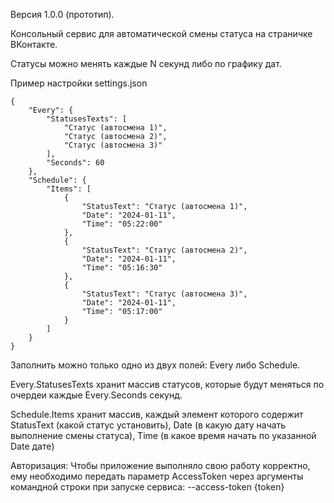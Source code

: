 Версия 1.0.0 (прототип).

Консольный сервис для автоматической смены статуса на страничке ВКонтакте.

Статусы можно менять каждые N секунд либо по графику дат.

Пример настройки settings.json
```
{
    "Every": {
        "StatusesTexts": [
            "Статус (автосмена 1)",
            "Статус (автосмена 2)",
            "Статус (автосмена 3)"
        ],
        "Seconds": 60
    },
    "Schedule": {
        "Items": [
            {
                "StatusText": "Статус (автосмена 1)",
                "Date": "2024-01-11",
                "Time": "05:22:00"
            },
            {
                "StatusText": "Статус (автосмена 2)",
                "Date": "2024-01-11",
                "Time": "05:16:30"
            },
            {
                "StatusText": "Статус (автосмена 3)",
                "Date": "2024-01-11",
                "Time": "05:17:00"
            }
        ]
    }
}
```

Заполнить можно только одно из двух полей: Every либо Schedule.

Every.StatusesTexts хранит массив статусов, которые будут меняться по очердеи каждые Every.Seconds секунд.

Schedule.Items хранит массив, каждый элемент которого содержит StatusText (какой статус установить), Date (в какую дату начать выполнение смены статуса), Time (в какое время начать по указанной Date дате)

Авторизация:
Чтобы приложение выполняло свою работу корректно, ему необходимо передать параметр AccessToken через аргументы командной строки при запуске сервиса:
--access-token {token}
